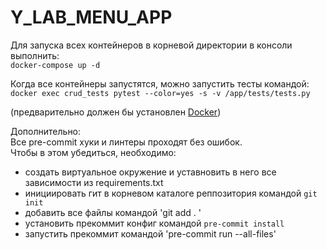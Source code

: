 # Y_LAB_MENU_APP
Для запуска всех контейнеров в корневой директории в консоли выполнить:<br>
`docker-compose up -d`<br>

Когда все контейнеры запустятся, можно запустить тесты командой:<br>
`docker exec crud_tests pytest --color=yes -s -v /app/tests/tests.py`<br>

(предварительно должен бы установлен <a href="https://www.docker.com/">Docker<a>)

Дополнительно:<br>
Все pre-commit хуки и линтеры проходят без ошибок.<br>
Чтобы в этом убедиться, необходимо: 
- создать виртуальное окружение и уставновить в него все зависимости из requirements.txt
- инициировать гит в корневом каталоге реппозитория командой `git init`
- добавить все файлы командой 'git add . '
- установить прекоммит конфиг командой `pre-commit install`
- запустить прекоммит командой 'pre-commit run --all-files'



